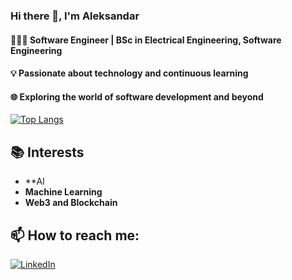 ### Hi there 👋, I'm Aleksandar

#### 👨🏻‍💻   Software Engineer | BSc in Electrical Engineering, Software Engineering

#### 💡 Passionate about technology and continuous learning

#### 🌐 Exploring the world of software development and beyond

<!--#### 📚 Currently diving into 
<p>
  <img src="https://img.shields.io/badge/Web%20Development-yellow?style=for-the-badge" alt="Web Development"/>
  <img src="https://img.shields.io/badge/Mobile%20Development-green?style=for-the-badge" alt="Mobile Development"/>
</p>

-->
[![Top Langs](https://github-readme-stats.vercel.app/api/top-langs/?username=aleksandardrljaca)](https://github.com/aleksandardrljaca/github-readme-stats)

## 📚 Interests
- **AI
- **Machine Learning**
- **Web3 and Blockchain**

## 📫 How to reach me:
<a href="https://www.linkedin.com/in/aleksandardrljaca"><img src="https://img.shields.io/badge/LinkedIn%20-blue?style=for-the-badge" alt="LinkedIn"/></a>

